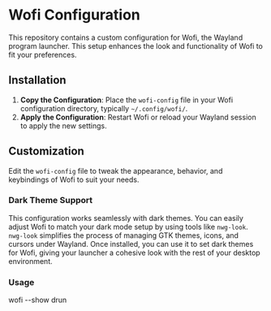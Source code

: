 # Wofi Configuration

This repository contains a custom configuration for Wofi, the Wayland program launcher. This setup enhances the look and functionality of Wofi to fit your preferences.

## Installation

1. **Copy the Configuration**: Place the `wofi-config` file in your Wofi configuration directory, typically `~/.config/wofi/`.
2. **Apply the Configuration**: Restart Wofi or reload your Wayland session to apply the new settings.

## Customization

Edit the `wofi-config` file to tweak the appearance, behavior, and keybindings of Wofi to suit your needs.

### Dark Theme Support

This configuration works seamlessly with dark themes. You can easily adjust Wofi to match your dark mode setup by using tools like `nwg-look`. `nwg-look` simplifies the process of managing GTK themes, icons, and cursors under Wayland. Once installed, you can use it to set dark themes for Wofi, giving your launcher a cohesive look with the rest of your desktop environment.
### Usage
wofi --show drun
